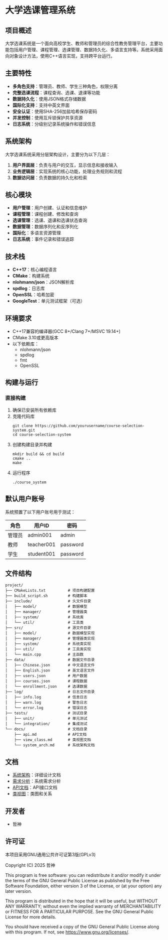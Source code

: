 # 大学选课管理系统

## 项目概述

大学选课系统是一个面向高校学生、教师和管理员的综合性教务管理平台，主要功能包括用户管理、课程管理、选课管理、数据持久化、多语言支持等。系统采用面向对象设计方法，使用C++语言实现，支持跨平台运行。

## 主要特性

- **多角色支持**：管理员、教师、学生三种角色，权限分离
- **完整选课流程**：课程查询、选课、退课等功能
- **数据持久化**：使用JSON格式存储数据
- **国际化支持**：支持中英文界面
- **安全认证**：使用SHA-256加盐哈希保存密码
- **并发控制**：使用互斥锁保护共享资源
- **日志系统**：分级别记录系统操作和错误信息

## 系统架构

大学选课系统采用分层架构设计，主要分为以下几层：

1. **用户界面层**：负责与用户的交互，显示信息和接收输入
2. **业务逻辑层**：实现系统的核心功能，处理业务规则和流程
3. **数据访问层**：负责数据的持久化和检索

## 核心模块

- **用户管理**：用户创建、认证和信息维护
- **课程管理**：课程创建、修改和查询
- **选课管理**：选课、退课和选课状态查询
- **数据管理**：数据序列化和反序列化
- **国际化**：多语言资源管理
- **日志系统**：事件记录和错误追踪

## 技术栈

- **C++17**：核心编程语言
- **CMake**：构建系统
- **nlohmann/json**：JSON解析库
- **spdlog**：日志库
- **OpenSSL**：哈希加密
- **GoogleTest**：单元测试框架（可选）

## 环境要求

- C++17兼容的编译器(GCC 8+/Clang 7+/MSVC 19.14+)
- CMake 3.10或更高版本
- 以下依赖库：
  - nlohmann/json
  - spdlog
  - fmt
  - OpenSSL

## 构建与运行

### 直接构建

1. 确保已安装所有依赖库
2. 克隆代码库
   ```
   git clone https://github.com/yourusername/course-selection-system.git
   cd course-selection-system
   ```
3. 创建构建目录并构建
   ```
   mkdir build && cd build
   cmake ..
   make
   ```
4. 运行程序
   ```
   ./course_system
   ```


## 默认用户账号

系统预置了以下用户账号用于测试：

| 角色 | 用户ID | 密码 |
|------|--------|------|
| 管理员 | admin001 | admin |
| 教师 | teacher001 | password |
| 学生 | student001 | password |

## 文件结构

```
project/
├── CMakeLists.txt          # 项目构建配置
├── build_script.sh         # 构建脚本
├── include/                # 头文件目录
│   ├── model/              # 数据模型
│   ├── manager/            # 管理器类
│   ├── system/             # 系统类
│   └── util/               # 工具类
├── src/                    # 源文件目录
│   ├── model/              # 数据模型实现
│   ├── manager/            # 管理器类实现
│   ├── system/             # 系统类实现
│   ├── util/               # 工具类实现
│   └── main.cpp            # 主函数
├── data/                   # 数据文件目录
│   ├── Chinese.json        # 中文语言文件
│   ├── English.json        # 英文语言文件
│   ├── users.json          # 用户数据
│   ├── courses.json        # 课程数据
│   └── enrollment.json     # 选课数据
├── log/                    # 日志文件目录
│   ├── info.log            # 信息日志
│   ├── warn.log            # 警告日志
│   └── error.log           # 错误日志
├── tests/                  # 测试目录
│   ├── unit/               # 单元测试
│   └── integration/        # 集成测试
└── docs/                   # 文档目录
    ├── api.md              # API文档
    ├── view_class.md       # 类视图文档
    └── system_arch.md      # 系统架构文档
```

## 文档

- [系统架构](docs/system_arch.md)：详细设计文档
- [需求分析](docs/require.md)：系统需求分析
- [API文档](docs/api.md)：API接口文档
- [类视图](docs/view_class.md)：类图和关系

## 开发者

- 哲神

## 许可证

本项目采用GNU通用公共许可证第3版(GPLv3)

Copyright (C) 2025 哲神

This program is free software: you can redistribute it and/or modify
it under the terms of the GNU General Public License as published by
the Free Software Foundation, either version 3 of the License, or
(at your option) any later version.

This program is distributed in the hope that it will be useful,
but WITHOUT ANY WARRANTY; without even the implied warranty of
MERCHANTABILITY or FITNESS FOR A PARTICULAR PURPOSE.  See the
GNU General Public License for more details.

You should have received a copy of the GNU General Public License
along with this program.  If not, see <https://www.gnu.org/licenses/>.